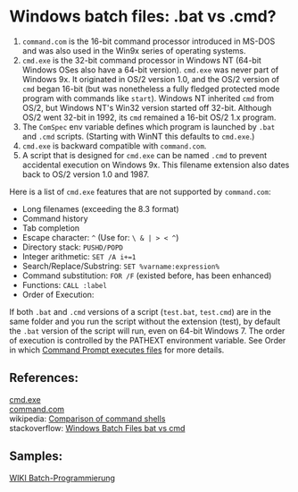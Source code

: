 Windows batch files: .bat vs .cmd?
==========

1. `command.com` is the 16-bit command processor introduced in MS-DOS and was also used in the Win9x series of operating systems.
2. `cmd.exe` is the 32-bit command processor in Windows NT (64-bit Windows OSes also have a 64-bit version). `cmd.exe` was never part of Windows 9x. It originated in OS/2 version 1.0, and the OS/2 version of `cmd` began 16-bit (but was nonetheless a fully fledged protected mode program with commands like `start`). Windows NT inherited `cmd` from OS/2, but Windows NT's Win32 version started off 32-bit. Although OS/2 went 32-bit in 1992, its `cmd` remained a 16-bit OS/2 1.x program.
3. The `ComSpec` env variable defines which program is launched by `.bat` and `.cmd` scripts. (Starting with WinNT this defaults to `cmd.exe`.)
4. `cmd.exe` is backward compatible with `command.com`.
5. A script that is designed for `cmd.exe` can be named `.cmd` to prevent accidental execution on Windows 9x. This filename extension also dates back to OS/2 version 1.0 and 1987.

Here is a list of `cmd.exe` features that are not supported by `command.com`:

* Long filenames (exceeding the 8.3 format)
* Command history
* Tab completion
* Escape character: `^` (Use for: `\ & | > < ^`)
* Directory stack: `PUSHD/POPD`
* Integer arithmetic: `SET /A i+=1`
* Search/Replace/Substring: `SET %varname:expression%`
* Command substitution: `FOR /F` (existed before, has been enhanced)
* Functions: `CALL :label`
* Order of Execution:

If both `.bat` and `.cmd` versions of a script (`test.bat`, `test.cmd`) are in the same folder and you run the script without the extension (test), by default the `.bat` version of the script will run, even on 64-bit Windows 7. The order of execution is controlled by the PATHEXT environment variable. See Order in which [Command Prompt executes files](https://stackoverflow.com/questions/605101/order-in-which-command-prompt-executes-files-with-the-same-name-a-bat-vs-a-cmd-v) for more details.

References:
--------

[cmd.exe](http://www.ss64.com/ntsyntax/)<br>
[command.com](http://gregvogl.net/courses/os/handouts/doscmdref.pdf)<br>
wikipedia: [Comparison of command shells](https://en.wikipedia.org/wiki/Comparison_of_command_shells)<br>
stackoverflow: [Windows Batch Files bat vs cmd](https://stackoverflow.com/questions/148968/windows-batch-files-bat-vs-cmd)<br>

Samples:
------

[WIKI Batch-Programmierung](https://de.wikibooks.org/wiki/Batch-Programmierung:_Beispiele)


